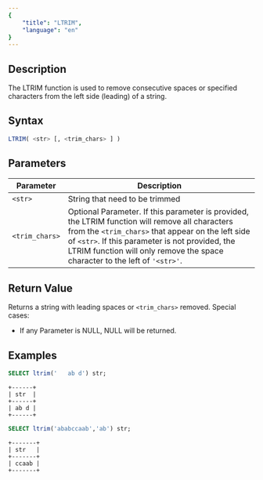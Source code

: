 ```yaml
---
{
    "title": "LTRIM",
    "language": "en"
}
---
```


## Description

The LTRIM function is used to remove consecutive spaces or specified characters from the left side (leading) of a string.

## Syntax

```sql
LTRIM( <str> [, <trim_chars> ] )
```

## Parameters

| Parameter      | Description                                                                                                                                                                                                                                                                           |
|----------------|---------------------------------------------------------------------------------------------------------------------------------------------------------------------------------------------------------------------------------------------------------------------------------------|
| `<str>`        | String that need to be trimmed                                                                                                                                                                                                                                                        |
| `<trim_chars>` | Optional Parameter. If this parameter is provided, the LTRIM function will remove all characters from the `<trim_chars>` that appear on the left side of `<str>`. If this parameter is not provided, the LTRIM function will only remove the space character to the left of `'<str>'`. |

## Return Value

Returns a string with leading spaces or `<trim_chars>` removed. Special cases:

- If any Parameter is NULL, NULL will be returned.

## Examples

```sql
SELECT ltrim('   ab d') str;
```

```text
+------+
| str  |
+------+
| ab d |
+------+
```

```sql
SELECT ltrim('ababccaab','ab') str;
```

```text
+-------+
| str   |
+-------+
| ccaab |
+-------+
```
